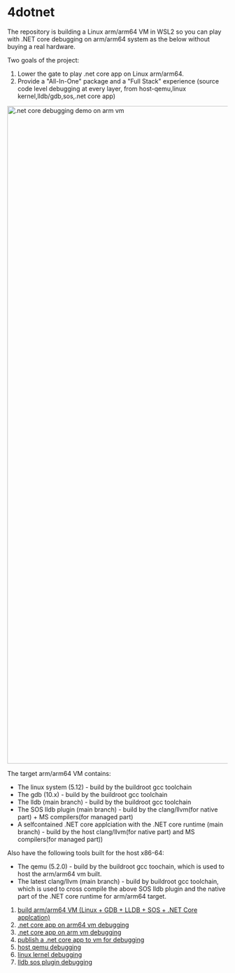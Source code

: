 # 4dotnet
The repository is building a Linux arm/arm64 VM in WSL2 so you can play with .NET core debugging on arm/arm64 system as the below without buying a real hardware. 

Two goals of the project:  
1. Lower the gate to play .net core app on Linux arm/arm64.
2. Provide a "All-In-One" package and a "Full Stack" experience (source code level debugging at every layer, from host-qemu,linux kernel,lldb/gdb,sos,.net core app)

<img src="armdemo.gif" alt=".net core debugging demo on arm vm" width="1500"/>

The target arm/arm64 VM contains:

- The linux system (5.12) - build by the buildroot gcc toolchain
- The gdb (10.x) - build by the buildroot gcc toolchain
- The lldb (main branch) - build by the buildroot gcc toolchain
- The SOS lldb plugin (main branch) - build by the clang/llvm(for native part) + MS compilers(for managed part)
- A selfcontained .NET core applciation with the .NET core runtime (main branch) - build by the host clang/llvm(for native part) and MS compilers(for managed part))

Also have the following tools built for the host x86-64:

* The qemu (5.2.0) - build by the buildroot gcc toochain, which is used to host the arm/arm64 vm built.  
* The latest clang/llvm (main branch) - build by buildroot gcc toolchain, which is used to cross compile the above SOS lldb plugin and the native part of the .NET core runtime for arm/arm64 target.  

1. [build arm/arm64 VM (Linux + GDB + LLDB + SOS + .NET Core applcation)](documents/build.md)  
2. [.net core app on arm64 vm debugging](documents/debug-arm64-netcoreapp.md)
3. [.net core app on arm vm debugging](documents/debug-arm-netcoreapp.md)
4. [publish a .net core app to vm for debugging](documents/publish.md)
5. [host qemu debugging](documents/debug-qemu.md)
6. [linux lernel debugging](documents/debug-linux-kernel.md)
7. [lldb sos plugin debugging](documents/debug-lldb-sos.md)
